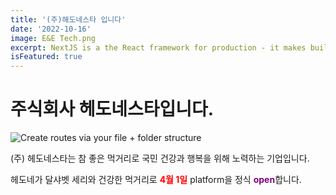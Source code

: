 ```yaml
---
title: '(주)해도네스타 입니다'
date: '2022-10-16'
image: E&E Tech.png
excerpt: NextJS is a the React framework for production - it makes building fullstack React apps and sites a breeze and ships with built-in SSR.
isFeatured: true
---
```


# 주식회사 헤도네스타입니다.

![Create routes via your file + folder structure](haedonesta.png)

(주) 헤도네스타는 참 좋은 먹거리로 국민 건강과 행복을 위해 노력하는 기업입니다.

헤도네가 달샤벳 세리와 건강한 먹거리로 <span style='color:red'><b>4월 1일</b></span> platform을 정식 <span style='color:purple'>**open**</span>합니다.